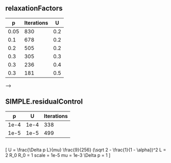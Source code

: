 ## relaxationFactors

| p     | Iterations    | U     |
| ---   | ---           | ---   |
| 0.05  | 830           | 0.2   |
| 0.1   | 678           | 0.2   |
| 0.2   | 505           | 0.2   |
| 0.3   | 305           | 0.3   |
| 0.3   | 236           | 0.4   |
| 0.3   | 181           | 0.5   |

-->

## SIMPLE.residualControl

| p     | U     | Iterations    |
| ---   | ---   | ---           |
| 1e-4  | 1e-4  | 338           |
| 1e-5  | 1e-5  | 499           |

##
\[
U = \frac{\Delta p L}{mu} \frac{9}{256} (\sqrt 2 - \frac{1}{1 - \alpha})^2
L = 2 R_0
R_0 = 1
scale = 1e-5
mu = 1e-3
\Delta p = 1
\]
